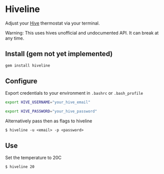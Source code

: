 # Hiveline

Adjust your [Hive](https://my.hivehome.com/) thermostat via your terminal.

Warning: This uses hives unofficial and undocumented API. It can break at any time.

## Install (gem not yet implemented)

```bash
gem install hiveline
```

## Configure

Export credentials to your environment in `.bashrc` or `.bash_profile`

```bash
export HIVE_USERNAME="your_hive_email"

export HIVE_PASSWORD="your_hive_password"
```

Alternatively pass then as flags to hiveline

```
$ hiveline -u <email> -p <password> 
```

## Use

Set the temperature to 20C

```bash
$ hiveline 20

```